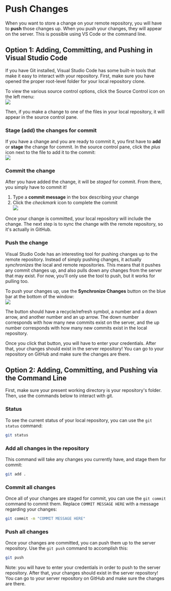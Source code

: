 # Push Changes
When you want to store a change on your remote repository, you will have to **push** those changes up. When you push your changes, they will appear on the server. This is possible using VS Code or the command line.

## Option 1: Adding, Committing, and Pushing in Visual Studio Code
If you have Git installed, Visual Studio Code has some built-in tools that make it easy to interact with your repository. First, make sure you have opened the proper root-level folder for your local repository clone.

To view the various source control options, click the Source Control icon on the left menu:  
![](https://i.imgur.com/jm8aCAA.png)

Then, if you make a change to one of the files in your local repository, it will appear in the source control pane.

### Stage (add) the changes for commit
If you have a change and you are ready to commit it, you first have to **add** or **stage** the change for commit. In the source control pane, click the _plus_ icon next to the file to add it to the commit:  
![](https://i.imgur.com/dtSdJny.png)

### Commit the change
After you have added the change, it will be _staged_ for commit. From there, you simply have to commit it!

1. Type a **commit message** in the box describing your change
1. Click the _checkmark_ icon to complete the commit  
    ![](https://i.imgur.com/WRwINED.png)

Once your change is committed, your local repository will include the change. The next step is to sync the change with the remote repository, so it's actually in GitHub.

### Push the change
Visual Studio Code has an interesting tool for pushing changes up to the remote repository. Instead of simply pushing changes, it actually _synchronizes_ the local and remote repositories. This means that it pushes any commit changes up, and also pulls down any changes from the server that may exist. For now, you'll only use the tool to push, but it works for pulling too.

To push your changes up, use the **Synchronize Changes** button on the blue bar at the bottom of the window:  
![](https://i.imgur.com/d2PY1qT.png)

The button should have a recycle/refresh symbol, a number and a down arrow, and another number and an up arrow. The down number corresponds with how many new commits exist on the server, and the up number corresponds with how many new commits exist in the local repository.

Once you click that button, you will have to enter your credentials. After that, your changes should exist in the server repository! You can go to your repository on GitHub and make sure the changes are there.

## Option 2: Adding, Committing, and Pushing via the Command Line
First, make sure your present working directory is your repository's folder. Then, use the commands below to interact with git.

### Status
To see the current status of your local repository, you can use the `git status` command:

```bash
git status
```

### Add all changes in the repository
This command will take any changes you currently have, and stage them for commit:

```bash
git add .
```

### Commit all changes
Once all of your changes are staged for commit, you can use the `git commit` command to commit them. Replace `COMMIT MESSAGE HERE` with a message regarding your changes:

```bash
git commit -m "COMMIT MESSAGE HERE"
```

### Push all changes
Once your changes are committed, you can push them up to the server repository. Use the `git push` command to accomplish this:

```bash
git push
```

Note: you will have to enter your credentials in order to push to the server repository. After that, your changes should exist in the server repository! You can go to your server repository on GitHub and make sure the changes are there.